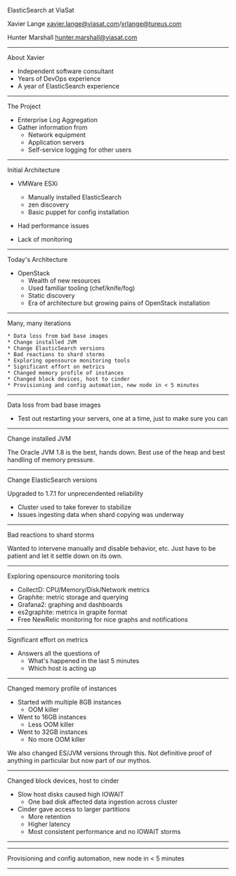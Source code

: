 ElasticSearch at ViaSat

Xavier Lange <xavier.lange@viasat.com>/<xrlange@tureus.com>

Hunter Marshall <hunter.marshall@viasat.com>

---

About Xavier

  * Independent software consultant
  * Years of DevOps experience
  * A year of ElasticSearch experience

---

The Project

  * Enterprise Log Aggregation
  * Gather information from
    * Network equipment
    * Application servers
    * Self-service logging for other users

---

Initial Architecture

  * VMWare ESXi
    * Manually installed ElasticSearch
    * zen discovery
    * Basic puppet for config installation

  * Had performance issues
  * Lack of monitoring

---

Today's Architecture

  * OpenStack
    * Wealth of new resources
    * Used familiar tooling (chef/knife/fog)
    * Static discovery
    * Era of architecture but growing pains of OpenStack installation

---

Many, many iterations

    * Data loss from bad base images
    * Change installed JVM
    * Change ElasticSearch versions
    * Bad reactions to shard storms
    * Exploring opensource monitoring tools
    * Significant effort on metrics
    * Changed memory profile of instances
    * Changed block devices, host to cinder
    * Provisioning and config automation, new node in < 5 minutes

---

Data loss from bad base images

  * Test out restarting your servers, one at a time, just to make sure you can

---

Change installed JVM

The Oracle JVM 1.8 is the best, hands down. Best use of the heap and best handling of memory pressure.

---

Change ElasticSearch versions

Upgraded to 1.7.1 for unprecendented reliability

  * Cluster used to take forever to stabilize
  * Issues ingesting data when shard copying was underway

---

Bad reactions to shard storms

Wanted to intervene manually and disable behavior, etc. Just have to be patient and let it settle down on its own.

---

Exploring opensource monitoring tools

  * CollectD: CPU/Memory/Disk/Network metrics
  * Graphite: metric storage and querying
  * Grafana2: graphing and dashboards
  * es2graphite: metrics in grapite format
  * Free NewRelic monitoring for nice graphs and notifications
 
---

Significant effort on metrics

  * Answers all the questions of
    * What's happened in the last 5 minutes
    * Which host is acting up

---

Changed memory profile of instances

  * Started with multiple 8GB instances
    * OOM killer
  * Went to 16GB instances
    * Less OOM killer
  * Went to 32GB instances
    * No more OOM killer

We also changed ES/JVM versions through this. Not definitive proof of anything in particular but now part of our mythos.

---

Changed block devices, host to cinder

  * Slow host disks caused high IOWAIT
    * One bad disk affected data ingestion across cluster
  * Cinder gave access to larger partitions
    * More retention
    * Higher latency
    * Most consistent performance and no IOWAIT storms

---



---

Provisioning and config automation, new node in < 5 minutes

---